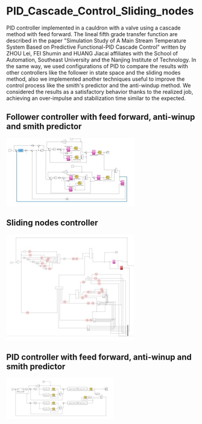 # PID_Cascade_Control_Sliding_nodes
PID controller implemented in a cauldron with a valve using a cascade method with feed forward. The lineal fifth grade transfer function are described in the paper "Simulation Study of A Main Stream Temperature System Based on Predictive Functional-PID Cascade Control" written by ZHOU Lei, FEI Shumin and HUANG Jiacai affiliates with the School of Automation, Southeast University and the Nanjing Institute of Technology. In the same way, we used configurations of PID to compare the results with other controllers like the follower in state space and the sliding modes method, also we implemented another techniques useful to improve the control process like the smith's predictor and the anti-windup method. We considered the results as a satisfactory behavior thanks to the realized job, achieving an over-impulse and stabilization time similar to the expected.

## Follower controller with feed forward, anti-winup and smith predictor
![](https://github.com/alejoxbg/PID_Cascade_Control_Sliding_nodes/blob/main/follower%20cascade%20control%20with%20smith%20predictor%2C%20anti-winup%20compensator%20and%20feed-forward%20control.jpg)

## Sliding nodes controller 
![](https://github.com/alejoxbg/PID_Cascade_Control_Sliding_nodes/blob/main/Slidign_nodes%20controller.jpg)

## PID controller with feed forward, anti-winup and smith predictor
![](https://github.com/alejoxbg/PID_Cascade_Control_Sliding_nodes/blob/main/PID_Controller_feed_fordward_anti-winup_smithpredictor%20implementation.jpg)
